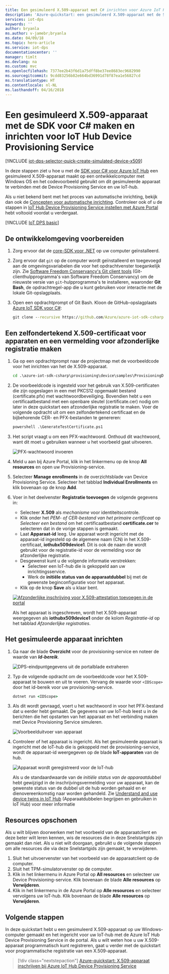 ```yaml
---
title: Een gesimuleerd X.509-apparaat met C# inrichten voor Azure IoT Hub | Microsoft Docs
description: 'Azure-quickstart: een gesimuleerd X.509-apparaat met de SDK voor C# maken en inrichten voor Azure IoT Hub Device Provisioning Service'
services: iot-dps
keywords: ''
author: bryanla
ms.author: v-jamebr;bryanla
ms.date: 04/09/18
ms.topic: hero-article
ms.service: iot-dps
documentationcenter: ''
manager: timlt
ms.devlang: na
ms.custom: mvc
ms.openlocfilehash: 7377ee2b43f6d1a75dff8be37ee8683ec9682990
ms.sourcegitcommit: 9cdd83256b82e664bd36991d78f87ea1e56827cd
ms.translationtype: HT
ms.contentlocale: nl-NL
ms.lasthandoff: 04/16/2018
---
```

# <a name="create-and-provision-a-simulated-x509-device-using-c-device-sdk-for-iot-hub-device-provisioning-service"></a>Een gesimuleerd X.509-apparaat met de SDK voor C# maken en inrichten voor IoT Hub Device Provisioning Service
[!INCLUDE [iot-dps-selector-quick-create-simulated-device-x509](../../includes/iot-dps-selector-quick-create-simulated-device-x509.md)]

In deze stappen ziet u hoe u met de [SDK voor C# voor Azure IoT Hub](https://github.com/Azure/azure-iot-sdk-csharp) een gesimuleerd X.509-apparaat maakt op een ontwikkelcomputer met Windows OS en het codevoorbeeld gebruikt om dit gesimuleerde apparaat te verbinden met de Device Provisioning Service en uw IoT-hub.

Als u niet bekend bent met het proces van automatische inrichting, bekijk dan ook de [Concepten voor automatische inrichting](concepts-auto-provisioning.md). Controleer ook of u de stappen in [IoT Hub Device Provisioning Service instellen met Azure Portal](./quick-setup-auto-provision.md) hebt voltooid voordat u verdergaat. 

[!INCLUDE [IoT DPS basic](../../includes/iot-dps-basic.md)]

<a id="setupdevbox"></a>
## <a name="prepare-the-development-environment"></a>De ontwikkelomgeving voorbereiden 

1. Zorg ervoor dat de [core-SDK voor .NET](https://www.microsoft.com/net/download/windows) op uw computer geïnstalleerd. 

1. Zorg ervoor dat `git` op de computer wordt geïnstalleerd en toegevoegd aan de omgevingsvariabelen die voor het opdrachtvenster toegankelijk zijn. Zie [Software Freedom Conservancy's Git client tools](https://git-scm.com/download/) (Git-clienthulpprogramma's van Software Freedom Conservancy) om de nieuwste versie van `git`-hulpprogramma's te installeren, waaronder **Git Bash**, de opdrachtregel-app die u kunt gebruiken voor interactie met de lokale Git-opslagplaats. 

4. Open een opdrachtprompt of Git Bash. Kloon de GitHub-opslagplaats [Azure IoT SDK voor C#](https://github.com/Azure/azure-iot-sdk-csharp):
    
    ```cmd
    git clone --recursive https://github.com/Azure/azure-iot-sdk-csharp.git
    ```

## <a name="create-a-self-signed-x509-device-certificate-and-individual-enrollment-entry"></a>Een zelfondertekend X.509-certificaat voor apparaten en een vermelding voor afzonderlijke registratie maken

1. Ga op een opdrachtprompt naar de projectmap met de voorbeeldcode voor het inrichten van het de X.509-apparaat.

    ```cmd
    cd .\azure-iot-sdk-csharp\provisioning\device\samples\ProvisioningDeviceClientX509
    ```

2. De voorbeeldcode is ingesteld voor het gebruik van X.509-certificaten die zijn opgeslagen in een met PKCS12 opgemaakt bestand (certificate.pfx) met wachtwoordbeveiliging. Bovendien hebt u een certificaatbestand met een openbare sleutel (certificate.cer) nodig om later in deze quickstart een afzonderlijke registratie te maken. Voer de volgende opdracht uit om een zelfondertekend certificaat en de bijbehorende CER- en PFX-bestanden te genereren:

    ```cmd
    powershell .\GenerateTestCertificate.ps1
    ```

3. Het script vraagt u om een PFX-wachtwoord. Onthoud dit wachtwoord, want dit moet u gebruiken wanneer u het voorbeeld gaat uitvoeren.

    ![ PFX-wachtwoord invoeren](./media/quick-create-simulated-device-x509-csharp/generate-certificate.png)  


4. Meld u aan bij Azure Portal, klik in het linkermenu op de knop **All resources** en open uw Provisioning-service.

5. Selecteer **Manage enrollments** in de overzichtsblade van Device Provisioning Service. Selecteer het tabblad **Individual Enrollments** en klik bovenaan op de knop **Add**. 

6. Voer in het deelvenster **Registratie toevoegen** de volgende gegevens in:
    - Selecteer **X.509** als *mechanisme* voor identiteitscontrole.
    - Klik onder het *PEM- of CER-bestand van het primaire certificaat* op *Selecteer een bestand* om het certificaatbestand **certificate.cer** te selecteren dat in de vorige stappen is gemaakt.
    - Laat **Apparaat-id** leeg. Uw apparaat wordt ingericht met de apparaat-id ingesteld op de algemene naam (CN) in het X.509-certificaat, **iothubx509device1**. Dit is ook de naam die wordt gebruikt voor de registratie-id voor de vermelding voor de afzonderlijke registratie. 
    - Desgewenst kunt u de volgende informatie verstrekken:
        - Selecteer een IoT-hub die is gekoppeld aan uw inrichtingsservice.
        - Werk de **initiële status van de apparaatdubbel** bij met de gewenste beginconfiguratie voor het apparaat.
    - Klik op de knop **Save** als u klaar bent. 

    [![Afzonderlijke inschrijving voor X.509-attestation toevoegen in de portal](./media/quick-create-simulated-device-x509-csharp/individual-enrollment.png)](./media/quick-create-simulated-device-x509-csharp/individual-enrollment.png#lightbox)
    
   Als het apparaat is ingeschreven, wordt het X.509-apparaat weergegeven als **iothubx509device1** onder de kolom *Registratie-id* op het tabblad *Afzonderlijke registraties*. 

## <a name="provision-the-simulated-device"></a>Het gesimuleerde apparaat inrichten

1. Ga naar de blade **Overzicht** voor de provisioning-service en noteer de waarde van **_Id-bereik_**.

    ![DPS-eindpuntgegevens uit de portalblade extraheren](./media/quick-create-simulated-device-x509-csharp/copy-scope.png) 


2. Typ de volgende opdracht om de voorbeeldcode voor het X.509-apparaat te bouwen en uit te voeren. Vervang de waarde voor `<IDScope>` door het id-bereik voor uw provisioning-service. 

    ```cmd
    dotnet run <IDScope>
    ```

3. Als dit wordt gevraagd, voert u het wachtwoord in voor het PFX-bestand dat u eerder hebt gemaakt. De gegevens van uw IoT-hub leest u in de berichten die het opstarten van het apparaat en het verbinding maken met Device Provisioning Service simuleren. 

    ![Voorbeelduitvoer van apparaat](./media/quick-create-simulated-device-x509-csharp/sample-output.png) 

4. Controleer of het apparaat is ingericht. Als het gesimuleerde apparaat is ingericht met de IoT-hub die is gekoppeld met de provisioning-service, wordt de apparaat-id weergegeven op de blade **IoT-apparaten** van de hub. 

    ![Apparaat wordt geregistreerd voor de IoT-hub](./media/quick-create-simulated-device-x509-csharp/hub-registration.png) 

    Als u de standaardwaarde van de *initiële status van de apparaatdubbel* hebt gewijzigd in de inschrijvingsvermelding voor uw apparaat, kan de gewenste status van de dubbel uit de hub worden gehaald en er dienovereenkomstig naar worden gehandeld. Zie [Understand and use device twins in IoT Hub](../iot-hub/iot-hub-devguide-device-twins.md) (Apparaatdubbelen begrijpen en gebruiken in IoT Hub) voor meer informatie


## <a name="clean-up-resources"></a>Resources opschonen

Als u wilt blijven doorwerken met het voorbeeld van de apparaatclient en deze beter wilt leren kennen, wis de resources die in deze Snelstartgids zijn gemaakt dan niet. Als u niet wilt doorgaan, gebruikt u de volgende stappen om alle resources die via deze Snelstartgids zijn gemaakt, te verwijderen.

1. Sluit het uitvoervenster van het voorbeeld van de apparaatclient op de computer.
1. Sluit het TPM-simulatorvenster op de computer.
1. Klik in het linkermenu in Azure Portal op **All resources** en selecteer uw Device Provisioning-service. Klik bovenaan de blade **Alle resources** op **Verwijderen**.  
1. Klik in het linkermenu in de Azure Portal op **Alle resources** en selecteer vervolgens uw IoT-hub. Klik bovenaan de blade **Alle resources** op **Verwijderen**.  

## <a name="next-steps"></a>Volgende stappen

In deze quickstart hebt u een gesimuleerd X.509-apparaat op uw Windows-computer gemaakt en het ingericht voor uw IoT-hub met de Azure IoT Hub Device Provisioning Service in de portal. Als u wilt weten hoe u uw X.509-apparaat programmatisch kunt registreren, gaat u verder met de quickstart voor programmatische registratie van een X.509-apparaat. 

> [!div class="nextstepaction"]
> [Azure-quickstart: X.509-apparaat inschrijven bij Azure IoT Hub Device Provisioning Service](quick-enroll-device-x509-node.md)
